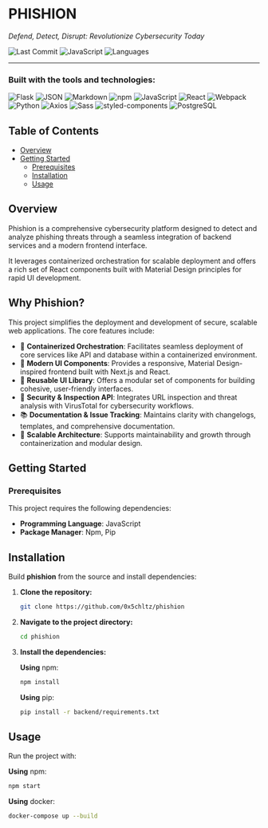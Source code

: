 # PHISHION

*Defend, Detect, Disrupt: Revolutionize Cybersecurity Today*

![Last Commit](https://img.shields.io/badge/last%20commit-last%20saturday-blue)
![JavaScript](https://img.shields.io/badge/javascript-69.9%25-gray)
![Languages](https://img.shields.io/badge/languages-4-blue)

---

### Built with the tools and technologies:

![Flask](https://img.shields.io/badge/-Flask-black?logo=flask)
![JSON](https://img.shields.io/badge/-JSON-black?logo=json)
![Markdown](https://img.shields.io/badge/-Markdown-black?logo=markdown)
![npm](https://img.shields.io/badge/-npm-red?logo=npm)
![JavaScript](https://img.shields.io/badge/-JavaScript-yellow?logo=javascript)
![React](https://img.shields.io/badge/-React-skyblue?logo=react)
![Webpack](https://img.shields.io/badge/-Webpack-lightblue?logo=webpack)
![Python](https://img.shields.io/badge/-Python-blue?logo=python)
![Axios](https://img.shields.io/badge/-Axios-purple?logo=axios)
![Sass](https://img.shields.io/badge/-Sass-pink?logo=sass)
![styled-components](https://img.shields.io/badge/-styledcomponents-lightpink)
![PostgreSQL](https://img.shields.io/badge/-PostgreSQL-336791?logo=postgresql&logoColor=white)

## Table of Contents

- [Overview](#overview)
- [Getting Started](#getting-started)
  - [Prerequisites](#prerequisites)
  - [Installation](#installation)
  - [Usage](#usage)

## Overview

Phishion is a comprehensive cybersecurity platform designed to detect and analyze phishing threats through a seamless integration of backend services and a modern frontend interface. 

It leverages containerized orchestration for scalable deployment and offers a rich set of React components built with Material Design principles for rapid UI development.

## Why Phishion?

This project simplifies the deployment and development of secure, scalable web applications. The core features include:

- 🧩 **Containerized Orchestration**: Facilitates seamless deployment of core services like API and database within a containerized environment.
- 🎨 **Modern UI Components**: Provides a responsive, Material Design-inspired frontend built with Next.js and React.
- 🧱 **Reusable UI Library**: Offers a modular set of components for building cohesive, user-friendly interfaces.
- 🔐 **Security & Inspection API**: Integrates URL inspection and threat analysis with VirusTotal for cybersecurity workflows.
- 📚 **Documentation & Issue Tracking**: Maintains clarity with changelogs, templates, and comprehensive documentation.
- 🚀 **Scalable Architecture**: Supports maintainability and growth through containerization and modular design.

## Getting Started

### Prerequisites

This project requires the following dependencies:

- **Programming Language**: JavaScript  
- **Package Manager**: Npm, Pip

## Installation

Build **phishion** from the source and install dependencies:

1. **Clone the repository:**

   ```bash
   git clone https://github.com/0x5chltz/phishion

2. **Navigate to the project directory:**

   ```bash
   cd phishion

3. **Install the dependencies:**

    **Using** npm:
    ```bash
    npm install
    ```
    **Using** pip:
    ```bash
    pip install -r backend/requirements.txt
    ```
    

## Usage

Run the project with:    

**Using** npm:
```bash
npm start
```
**Using** docker:
```bash
docker-compose up --build
```
